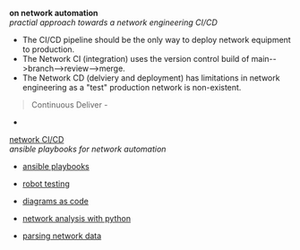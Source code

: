 **on network automation**  
 _practial approach towards a network engineering CI/CD_  
 
* The CI/CD pipeline should be the only way to deploy network equipment to production.  
* The Network CI (integration) uses the version control build of main-->branch-->review-->merge.  
* The Network CD (delviery and deployment) has limitations in network engineering as a "test" production network is non-existent.
> Continuous Deliver -  
* 

[network CI/CD](https://github.com/sdncoder/network-ci-cd)  
_ansible playbooks for network automation_  
* [ansible playbooks](https://github.com/sdncoder/playbooks)  


* [robot testing](https://github.com/sdncoder/robot)  
* [diagrams as code](https://github.com/sdncoder/diagrams)
* [network analysis with python](https://github.com/sdncoder/sr-te-networkx)  
* [parsing network data](https://github.com/sdncoder/text-parsing)  










 
